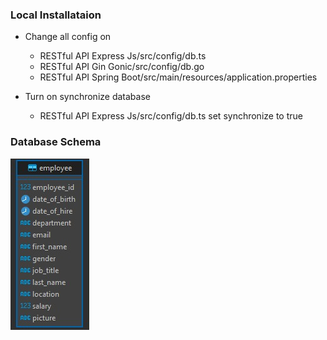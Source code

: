 ### Local Installataion

- Change all config on
  - RESTful API Express Js/src/config/db.ts
  - RESTful API Gin Gonic/src/config/db.go
  - RESTful API Spring Boot/src/main/resources/application.properties

- Turn on synchronize database
  - RESTful API Express Js/src/config/db.ts set synchronize to true


### Database Schema
![alt text](database-schema.jpg)